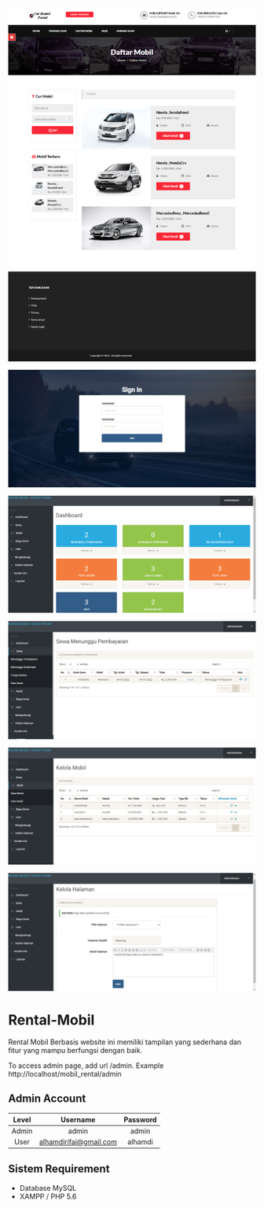 ![alt text](https://github.com/alhamdirifai/sistem-rental-mobil/blob/main/ss1.png?raw=true)

![alt text](https://github.com/alhamdirifai/sistem-rental-mobil/blob/main/ss2.png?raw=true)

![alt text](https://github.com/alhamdirifai/sistem-rental-mobil/blob/main/ss3.png?raw=true)

![alt text](https://github.com/alhamdirifai/sistem-rental-mobil/blob/main/ss4.png?raw=true)

![alt text](https://github.com/alhamdirifai/sistem-rental-mobil/blob/main/ss5.png?raw=true)

![alt text](https://github.com/alhamdirifai/sistem-rental-mobil/blob/main/ss6.png?raw=true)
# Rental-Mobil
Rental Mobil Berbasis website ini memiliki tampilan yang sederhana dan fitur yang mampu berfungsi dengan baik.

To access admin page, add url /admin. Example http://localhost/mobil_rental/admin


## Admin Account
|   Level   |     Username             | Password |
|:---------:|:------------------------:|:--------:|
| Admin     |  admin                   | admin    |
| User      |  alhamdirifai@gmail.com  | alhamdi  |

## Sistem Requirement
- Database MySQL
- XAMPP / PHP 5.6
